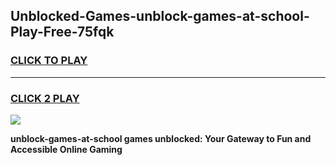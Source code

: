 
## Unblocked-Games-unblock-games-at-school-Play-Free-75fqk
<h3>
<a href="https://premium76.site?title=unblock-games-at-school&ref=23A">CLICK TO PLAY</a></h3>
<hr>

<h3>
<a href="https://premium76.site?title=unblock-games-at-school&ref=23A">CLICK 2 PLAY</a>
  
</h3>

<a href="https://premium76.site?title=unblock-games-at-school&ref=23A"><img src="https://clearcache.store/games.png"></a>


**unblock-games-at-school games unblocked: Your Gateway to Fun and Accessible Online Gaming**
